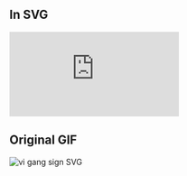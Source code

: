 
In SVG
------

<embed src="https://raw.github.com/halst/vi-gang-sign/master/vi.svg" type="image/svg+xml" />
   
Original GIF
------------

![vi gang sign SVG](https://raw.github.com/halst/vi-gang-sign/master/vi.gif)
